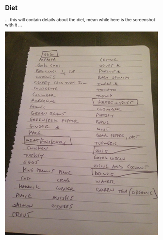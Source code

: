 ## Diet

... this will contain details about the diet, mean while here is the screenshot with it ...

![](images/diet-list-of-foods.jpg)
